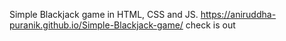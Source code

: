 Simple Blackjack game in HTML, CSS and JS.
https://aniruddha-puranik.github.io/Simple-Blackjack-game/
check is out
